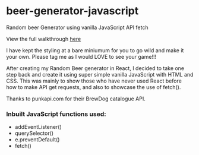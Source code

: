 # beer-generator-javascript

Random beer Generator using vanilla JavaScript API fetch

View the full walkthrough [here](https://www.youtube.com/channel/UC5DNytAJ6_FISueUfzZCVsw) 

I have kept the styling at a bare miniumum for you to go wild and make it your own. Please tag me as I would LOVE to see your game!!!

After creating my Random Beer generator in React, I decided to take one step back and create it using super simple vanilla JavaScript with HTML and CSS. This was mainly to show those who have never used React before how to make API get requests, and also to showcase the use of fetch().

Thanks to punkapi.com for their BrewDog catalogue API.

### Inbuilt JavaScript functions used:
* addEventListener()
* querySelector()
* e.preventDefault()
* fetch()


